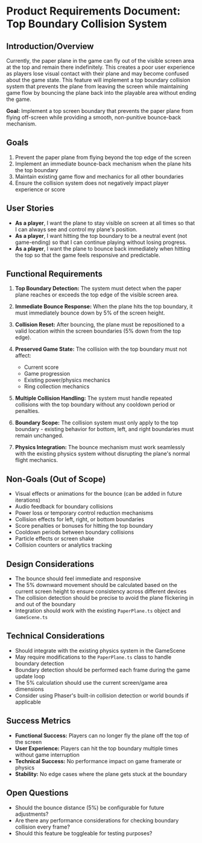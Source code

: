 # Product Requirements Document: Top Boundary Collision System

## Introduction/Overview

Currently, the paper plane in the game can fly out of the visible screen area at the top and remain there indefinitely. This creates a poor user experience as players lose visual contact with their plane and may become confused about the game state. This feature will implement a top boundary collision system that prevents the plane from leaving the screen while maintaining game flow by bouncing the plane back into the playable area without ending the game.

**Goal:** Implement a top screen boundary that prevents the paper plane from flying off-screen while providing a smooth, non-punitive bounce-back mechanism.

## Goals

1. Prevent the paper plane from flying beyond the top edge of the screen
2. Implement an immediate bounce-back mechanism when the plane hits the top boundary
3. Maintain existing game flow and mechanics for all other boundaries
4. Ensure the collision system does not negatively impact player experience or score

## User Stories

- **As a player**, I want the plane to stay visible on screen at all times so that I can always see and control my plane's position.
- **As a player**, I want hitting the top boundary to be a neutral event (not game-ending) so that I can continue playing without losing progress.
- **As a player**, I want the plane to bounce back immediately when hitting the top so that the game feels responsive and predictable.

## Functional Requirements

1. **Top Boundary Detection:** The system must detect when the paper plane reaches or exceeds the top edge of the visible screen area.

2. **Immediate Bounce Response:** When the plane hits the top boundary, it must immediately bounce down by 5% of the screen height.

3. **Collision Reset:** After bouncing, the plane must be repositioned to a valid location within the screen boundaries (5% down from the top edge).

4. **Preserved Game State:** The collision with the top boundary must not affect:
   - Current score
   - Game progression
   - Existing power/physics mechanics
   - Ring collection mechanics

5. **Multiple Collision Handling:** The system must handle repeated collisions with the top boundary without any cooldown period or penalties.

6. **Boundary Scope:** The collision system must only apply to the top boundary - existing behavior for bottom, left, and right boundaries must remain unchanged.

7. **Physics Integration:** The bounce mechanism must work seamlessly with the existing physics system without disrupting the plane's normal flight mechanics.

## Non-Goals (Out of Scope)

- Visual effects or animations for the bounce (can be added in future iterations)
- Audio feedback for boundary collisions
- Power loss or temporary control reduction mechanisms
- Collision effects for left, right, or bottom boundaries
- Score penalties or bonuses for hitting the top boundary
- Cooldown periods between boundary collisions
- Particle effects or screen shake
- Collision counters or analytics tracking

## Design Considerations

- The bounce should feel immediate and responsive
- The 5% downward movement should be calculated based on the current screen height to ensure consistency across different devices
- The collision detection should be precise to avoid the plane flickering in and out of the boundary
- Integration should work with the existing `PaperPlane.ts` object and `GameScene.ts`

## Technical Considerations

- Should integrate with the existing physics system in the GameScene
- May require modifications to the `PaperPlane.ts` class to handle boundary detection
- Boundary detection should be performed each frame during the game update loop
- The 5% calculation should use the current screen/game area dimensions
- Consider using Phaser's built-in collision detection or world bounds if applicable

## Success Metrics

- **Functional Success:** Players can no longer fly the plane off the top of the screen
- **User Experience:** Players can hit the top boundary multiple times without game interruption
- **Technical Success:** No performance impact on game framerate or physics
- **Stability:** No edge cases where the plane gets stuck at the boundary

## Open Questions

- Should the bounce distance (5%) be configurable for future adjustments?
- Are there any performance considerations for checking boundary collision every frame?
- Should this feature be toggleable for testing purposes? 